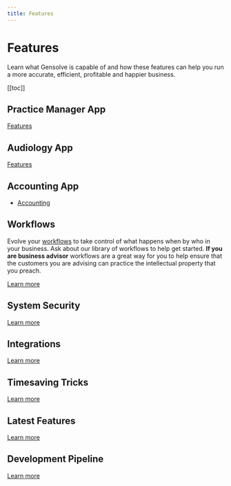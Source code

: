 ```yaml
---
title: Features
---
```


# Features

Learn what Gensolve is capable of and how these features can help you run a more accurate, efficient, profitable and happier business.

[[toc]]

## Practice Manager App

[Features](./practice-manager/)

## Audiology App

[Features](./audiology/)

## Accounting App

- [Accounting](./accounting/)

## Workflows

Evolve your [workflows](./workflows/staff-management/how-to-create-recurring-workflows/) to take control of what happens when by who in your business. Ask about our library of workflows to help get started. **If you are business advisor** workflows are a great way for you to help ensure that the customers you are advising can practice the intellectual property that you preach.

[Learn more](./workflows/)

## System Security

[Learn more](./system-security/)

## Integrations

[Learn more](./integrations/)

## Timesaving Tricks

[Learn more](./time-saving-tricks/)

## Latest Features

[Learn more](./latest-features/)

## Development Pipeline

[Learn more](./development-pipeline/)
